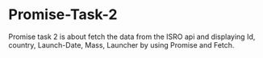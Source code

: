 # Promise-Task-2
Promise task 2 is about fetch the data from the ISRO api and displaying Id, country, Launch-Date, Mass, Launcher by using Promise and Fetch.
